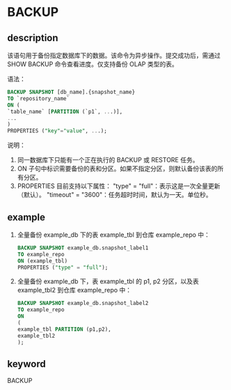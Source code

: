 # BACKUP

## description

该语句用于备份指定数据库下的数据。该命令为异步操作。提交成功后，需通过 SHOW BACKUP 命令查看进度。仅支持备份 OLAP 类型的表。

语法：

```sql
BACKUP SNAPSHOT [db_name].{snapshot_name}
TO `repository_name`
ON (
`table_name` [PARTITION (`p1`, ...)],
...
)
PROPERTIES ("key"="value", ...);
```

说明：

1. 同一数据库下只能有一个正在执行的 BACKUP 或 RESTORE 任务。
2. ON 子句中标识需要备份的表和分区。如果不指定分区，则默认备份该表的所有分区。
3. PROPERTIES 目前支持以下属性：
"type" = "full"：表示这是一次全量更新（默认）。
"timeout" = "3600"：任务超时时间，默认为一天。单位秒。

## example

1. 全量备份 example_db 下的表 example_tbl 到仓库 example_repo 中：

    ```sql
    BACKUP SNAPSHOT example_db.snapshot_label1
    TO example_repo
    ON (example_tbl)
    PROPERTIES ("type" = "full");
    ```

2. 全量备份 example_db 下，表 example_tbl 的 p1, p2 分区，以及表 example_tbl2 到仓库 example_repo 中：

    ```sql
    BACKUP SNAPSHOT example_db.snapshot_label2
    TO example_repo
    ON
    (
    example_tbl PARTITION (p1,p2),
    example_tbl2
    );
    ```

## keyword

BACKUP
